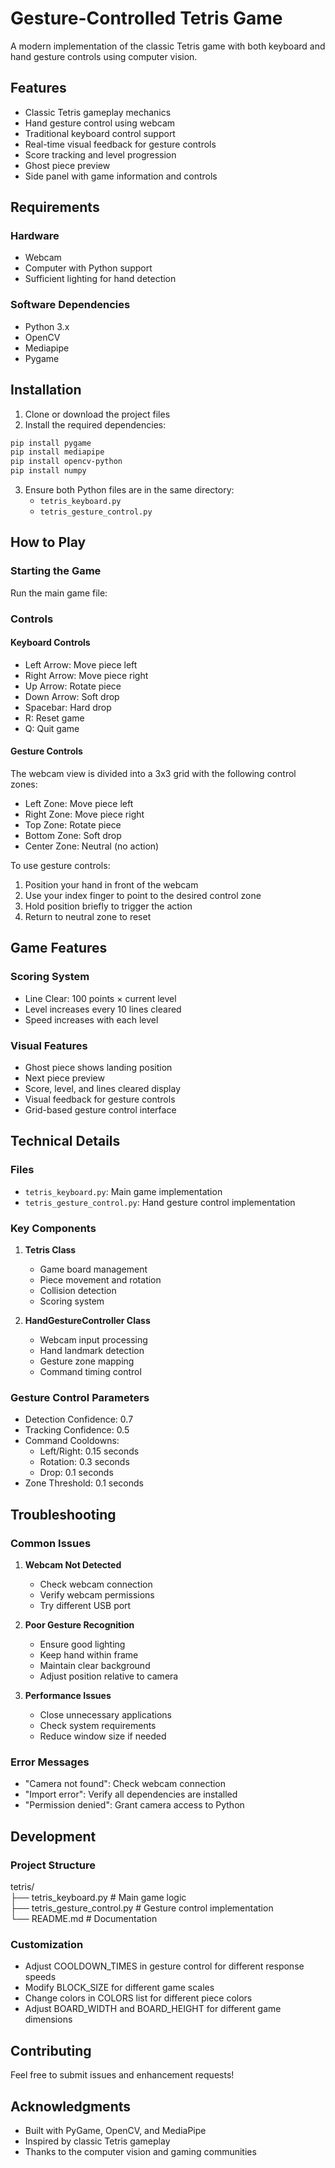 # Gesture-Controlled Tetris Game

A modern implementation of the classic Tetris game with both keyboard and hand gesture controls using computer vision.

## Features

- Classic Tetris gameplay mechanics
- Hand gesture control using webcam
- Traditional keyboard control support
- Real-time visual feedback for gesture controls
- Score tracking and level progression
- Ghost piece preview
- Side panel with game information and controls

## Requirements

### Hardware
- Webcam
- Computer with Python support
- Sufficient lighting for hand detection

### Software Dependencies
- Python 3.x
- OpenCV
- Mediapipe
- Pygame

## Installation

1. Clone or download the project files
2. Install the required dependencies:

```bash
pip install pygame
pip install mediapipe
pip install opencv-python
pip install numpy
```

3. Ensure both Python files are in the same directory:
   - `tetris_keyboard.py`
   - `tetris_gesture_control.py`

## How to Play

### Starting the Game
Run the main game file:


### Controls

#### Keyboard Controls
- Left Arrow: Move piece left
- Right Arrow: Move piece right
- Up Arrow: Rotate piece
- Down Arrow: Soft drop
- Spacebar: Hard drop
- R: Reset game
- Q: Quit game

#### Gesture Controls
The webcam view is divided into a 3x3 grid with the following control zones:
- Left Zone: Move piece left
- Right Zone: Move piece right
- Top Zone: Rotate piece
- Bottom Zone: Soft drop
- Center Zone: Neutral (no action)

To use gesture controls:
1. Position your hand in front of the webcam
2. Use your index finger to point to the desired control zone
3. Hold position briefly to trigger the action
4. Return to neutral zone to reset

## Game Features

### Scoring System
- Line Clear: 100 points × current level
- Level increases every 10 lines cleared
- Speed increases with each level

### Visual Features
- Ghost piece shows landing position
- Next piece preview
- Score, level, and lines cleared display
- Visual feedback for gesture controls
- Grid-based gesture control interface

## Technical Details

### Files
- `tetris_keyboard.py`: Main game implementation
- `tetris_gesture_control.py`: Hand gesture control implementation

### Key Components
1. **Tetris Class**
   - Game board management
   - Piece movement and rotation
   - Collision detection
   - Scoring system

2. **HandGestureController Class**
   - Webcam input processing
   - Hand landmark detection
   - Gesture zone mapping
   - Command timing control

### Gesture Control Parameters
- Detection Confidence: 0.7
- Tracking Confidence: 0.5
- Command Cooldowns:
  - Left/Right: 0.15 seconds
  - Rotation: 0.3 seconds
  - Drop: 0.1 seconds
- Zone Threshold: 0.1 seconds

## Troubleshooting

### Common Issues

1. **Webcam Not Detected**
   - Check webcam connection
   - Verify webcam permissions
   - Try different USB port

2. **Poor Gesture Recognition**
   - Ensure good lighting
   - Keep hand within frame
   - Maintain clear background
   - Adjust position relative to camera

3. **Performance Issues**
   - Close unnecessary applications
   - Check system requirements
   - Reduce window size if needed

### Error Messages

- "Camera not found": Check webcam connection
- "Import error": Verify all dependencies are installed
- "Permission denied": Grant camera access to Python

## Development

### Project Structure
tetris/  
├── tetris_keyboard.py # Main game logic  
├── tetris_gesture_control.py # Gesture control implementation  
└── README.md # Documentation  


### Customization
- Adjust COOLDOWN_TIMES in gesture control for different response speeds
- Modify BLOCK_SIZE for different game scales
- Change colors in COLORS list for different piece colors
- Adjust BOARD_WIDTH and BOARD_HEIGHT for different game dimensions

## Contributing

Feel free to submit issues and enhancement requests!

## Acknowledgments

- Built with PyGame, OpenCV, and MediaPipe
- Inspired by classic Tetris gameplay
- Thanks to the computer vision and gaming communities
